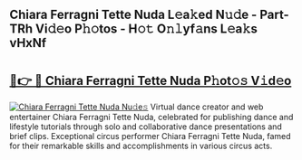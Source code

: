 ## Chiara Ferragni Tette Nuda L𝚎a𝚔ed N𝚞𝚍e - Part-TRh Vi𝚍𝚎o P𝚑𝚘tos - H𝚘𝚝 O𝚗𝚕yf𝚊ns L𝚎a𝚔s vHxNf

# <h2><a href="http://kfan23g.oniu.top/?m=Chiara+Ferragni+Tette+Nuda">🔗👉 🔴 Chiara Ferragni Tette Nuda P𝚑ot𝚘𝚜 V𝚒d𝚎o</a></h2>

[![Chiara Ferragni Tette Nuda Nu𝚍e𝚜](https://i.imgur.com/0qMVB7G.gif)](http://kfan23g.oniu.top/?m=Chiara+Ferragni+Tette+Nuda)
Virtual dance creator and web entertainer Chiara Ferragni Tette Nuda, celebrated for publishing dance and lifestyle tutorials through solo and collaborative dance presentations and brief clips. Exceptional circus performer Chiara Ferragni Tette Nuda, famed for their remarkable skills and accomplishments in various circus acts.  
